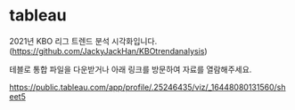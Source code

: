 # tableau

2021년 KBO 리그 트렌드 분석 시각화입니다. (https://github.com/JackyJackHan/KBOtrendanalysis)

테블로 통합 파일을 다운받거나 아래 링크를 방문하여 자료를 열람해주세요.

https://public.tableau.com/app/profile/.25246435/viz/_16448080131560/sheet5
